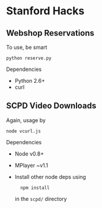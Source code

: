 
Stanford Hacks
==============

Webshop Reservations
--------------------

To use, be smart

    python reserve.py

Dependencies

- Python 2.6+
- curl

SCPD Video Downloads
--------------------

Again, usage by

    node vcurl.js

Dependencies

- Node v0.8+
- MPlayer ~v1.1
- Install other node deps using

        npm install

  in the `scpd/` directory

